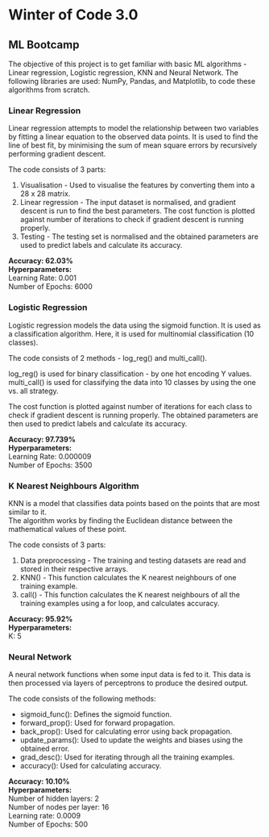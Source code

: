 
# Winter of Code 3.0

## ML Bootcamp

The objective of this project is to get familiar with basic ML algorithms - Linear regression, Logistic regression, KNN and Neural Network.
The following libraries are used: NumPy, Pandas, and Matplotlib, to code these algorithms from scratch.

### Linear Regression

Linear regression attempts to model the relationship between two variables by fitting a linear equation to the observed data points.
It is used to find the line of best fit, by minimising the sum of mean square errors by recursively performing gradient descent.

The code consists of 3 parts: 

1. Visualisation - Used to visualise the features by converting them into a 28 x 28 matrix.
2. Linear regression - The input dataset is normalised, and gradient descent is run to find the best parameters. 
The cost function is plotted against number of iterations to check if gradient descent is running properly.
3. Testing - The testing set is normalised and the obtained parameters are used to predict labels and calculate its accuracy.


**Accuracy: 62.03%**<br/>
**Hyperparameters:**<br/>
Learning Rate: 0.001<br/>
Number of Epochs: 6000



### Logistic Regression

Logistic regression models the data using the sigmoid function. It is used as a classification algorithm. 
Here, it is used for multinomial classification (10 classes).

The code consists of 2 methods - log_reg() and multi_call().

log_reg() is used for binary classification - by one hot encoding Y values.
multi_call() is used for classifying the data into 10 classes by using the one vs. all strategy.

The cost function is plotted against number of iterations for each class to check if gradient descent is running properly.
The obtained parameters are then used to predict labels and calculate its accuracy.


**Accuracy: 97.739%**<br/>
**Hyperparameters:**<br/>
Learning Rate: 0.000009<br/>
Number of Epochs: 3500


### K Nearest Neighbours Algorithm

KNN is a model that classifies data points based on the points that are most similar to it.  
The algorithm works by finding the Euclidean distance between the mathematical values of these point.

The code consists of 3 parts: 

1) Data preprocessing - The training and testing datasets are read and stored in their respective arrays.
2) KNN() - This function calculates the K nearest neighbours of one training example.
3) call() - This function calculates the K nearest neighbours of all the training examples using a for loop, and calculates accuracy.

**Accuracy: 95.92%**<br/>
**Hyperparameters:**<br/>
K: 5


### Neural Network
 
A neural network functions when some input data is fed to it. 
This data is then processed via layers of perceptrons to produce the desired output.

The code consists of the following methods: 
- sigmoid_func(): Defines the sigmoid function.
- forward_prop(): Used for forward propagation.
- back_prop(): Used for calculating error using back propagation.
- update_params(): Used to update the weights and biases using the obtained error.
- grad_desc(): Used for iterating through all the training examples.
- accuracy(): Used for calculating accuracy.


**Accuracy: 10.10%**<br/>
**Hyperparameters:**<br/>
Number of hidden layers: 2<br/>
Number of nodes per layer: 16<br/>
Learning rate: 0.0009<br/>
Number of Epochs: 500

